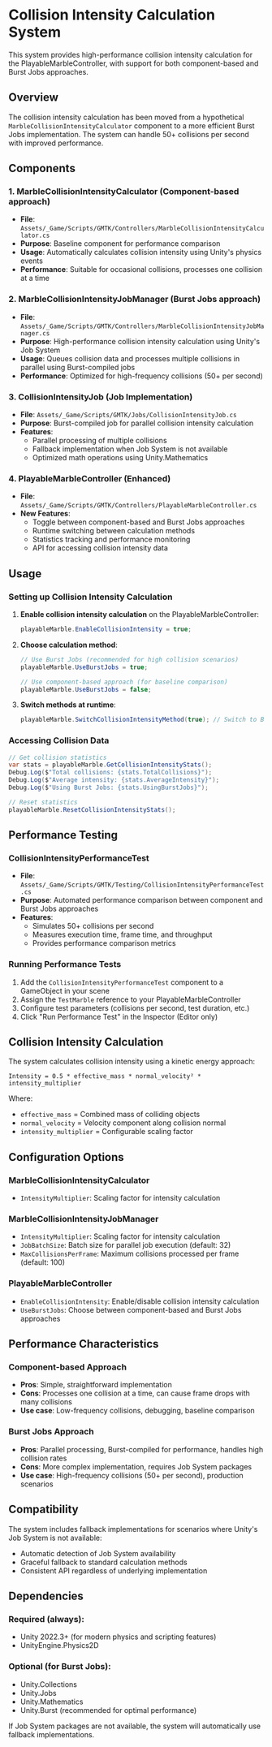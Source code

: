 # Collision Intensity Calculation System

This system provides high-performance collision intensity calculation for the PlayableMarbleController, with support for both component-based and Burst Jobs approaches.

## Overview

The collision intensity calculation has been moved from a hypothetical `MarbleCollisionIntensityCalculator` component to a more efficient Burst Jobs implementation. The system can handle 50+ collisions per second with improved performance.

## Components

### 1. MarbleCollisionIntensityCalculator (Component-based approach)
- **File**: `Assets/_Game/Scripts/GMTK/Controllers/MarbleCollisionIntensityCalculator.cs`
- **Purpose**: Baseline component for performance comparison
- **Usage**: Automatically calculates collision intensity using Unity's physics events
- **Performance**: Suitable for occasional collisions, processes one collision at a time

### 2. MarbleCollisionIntensityJobManager (Burst Jobs approach)
- **File**: `Assets/_Game/Scripts/GMTK/Controllers/MarbleCollisionIntensityJobManager.cs`  
- **Purpose**: High-performance collision intensity calculation using Unity's Job System
- **Usage**: Queues collision data and processes multiple collisions in parallel using Burst-compiled jobs
- **Performance**: Optimized for high-frequency collisions (50+ per second)

### 3. CollisionIntensityJob (Job Implementation)
- **File**: `Assets/_Game/Scripts/GMTK/Jobs/CollisionIntensityJob.cs`
- **Purpose**: Burst-compiled job for parallel collision intensity calculation
- **Features**: 
  - Parallel processing of multiple collisions
  - Fallback implementation when Job System is not available
  - Optimized math operations using Unity.Mathematics

### 4. PlayableMarbleController (Enhanced)
- **File**: `Assets/_Game/Scripts/GMTK/Controllers/PlayableMarbleController.cs`
- **New Features**:
  - Toggle between component-based and Burst Jobs approaches
  - Runtime switching between calculation methods
  - Statistics tracking and performance monitoring
  - API for accessing collision intensity data

## Usage

### Setting up Collision Intensity Calculation

1. **Enable collision intensity calculation** on the PlayableMarbleController:
   ```csharp
   playableMarble.EnableCollisionIntensity = true;
   ```

2. **Choose calculation method**:
   ```csharp
   // Use Burst Jobs (recommended for high collision scenarios)
   playableMarble.UseBurstJobs = true;
   
   // Use component-based approach (for baseline comparison)
   playableMarble.UseBurstJobs = false;
   ```

3. **Switch methods at runtime**:
   ```csharp
   playableMarble.SwitchCollisionIntensityMethod(true); // Switch to Burst Jobs
   ```

### Accessing Collision Data

```csharp
// Get collision statistics
var stats = playableMarble.GetCollisionIntensityStats();
Debug.Log($"Total collisions: {stats.TotalCollisions}");
Debug.Log($"Average intensity: {stats.AverageIntensity}");
Debug.Log($"Using Burst Jobs: {stats.UsingBurstJobs}");

// Reset statistics
playableMarble.ResetCollisionIntensityStats();
```

## Performance Testing

### CollisionIntensityPerformanceTest
- **File**: `Assets/_Game/Scripts/GMTK/Testing/CollisionIntensityPerformanceTest.cs`
- **Purpose**: Automated performance comparison between component and Burst Jobs approaches
- **Features**:
  - Simulates 50+ collisions per second
  - Measures execution time, frame time, and throughput
  - Provides performance comparison metrics

### Running Performance Tests

1. Add the `CollisionIntensityPerformanceTest` component to a GameObject in your scene
2. Assign the `TestMarble` reference to your PlayableMarbleController
3. Configure test parameters (collisions per second, test duration, etc.)
4. Click "Run Performance Test" in the Inspector (Editor only)

## Collision Intensity Calculation

The system calculates collision intensity using a kinetic energy approach:

```
Intensity = 0.5 * effective_mass * normal_velocity² * intensity_multiplier
```

Where:
- `effective_mass` = Combined mass of colliding objects
- `normal_velocity` = Velocity component along collision normal
- `intensity_multiplier` = Configurable scaling factor

## Configuration Options

### MarbleCollisionIntensityCalculator
- `IntensityMultiplier`: Scaling factor for intensity calculation

### MarbleCollisionIntensityJobManager
- `IntensityMultiplier`: Scaling factor for intensity calculation
- `JobBatchSize`: Batch size for parallel job execution (default: 32)
- `MaxCollisionsPerFrame`: Maximum collisions processed per frame (default: 100)

### PlayableMarbleController
- `EnableCollisionIntensity`: Enable/disable collision intensity calculation
- `UseBurstJobs`: Choose between component-based and Burst Jobs approaches

## Performance Characteristics

### Component-based Approach
- **Pros**: Simple, straightforward implementation
- **Cons**: Processes one collision at a time, can cause frame drops with many collisions
- **Use case**: Low-frequency collisions, debugging, baseline comparison

### Burst Jobs Approach  
- **Pros**: Parallel processing, Burst-compiled for performance, handles high collision rates
- **Cons**: More complex implementation, requires Job System packages
- **Use case**: High-frequency collisions (50+ per second), production scenarios

## Compatibility

The system includes fallback implementations for scenarios where Unity's Job System is not available:
- Automatic detection of Job System availability
- Graceful fallback to standard calculation methods
- Consistent API regardless of underlying implementation

## Dependencies

### Required (always):
- Unity 2022.3+ (for modern physics and scripting features)
- UnityEngine.Physics2D

### Optional (for Burst Jobs):
- Unity.Collections
- Unity.Jobs  
- Unity.Mathematics
- Unity.Burst (recommended for optimal performance)

If Job System packages are not available, the system will automatically use fallback implementations.